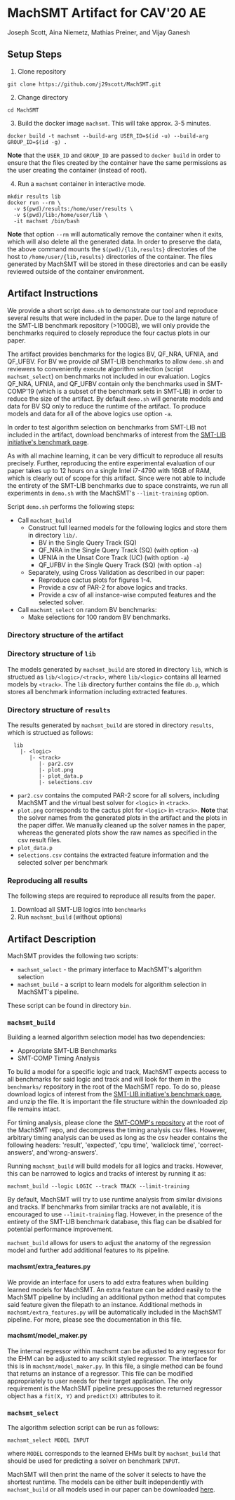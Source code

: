 # MachSMT Artifact for CAV'20 AE

Joseph Scott, Aina Niemetz, Mathias Preiner, and Vijay Ganesh

## Setup Steps

1. Clone repository
  ```
  git clone https://github.com/j29scott/MachSMT.git
  ```

2. Change directory
  ```
  cd MachSMT
  ```

3. Build the docker image `machsmt`. This will take approx. 3-5 minutes.
  ```
  docker build -t machsmt --build-arg USER_ID=$(id -u) --build-arg GROUP_ID=$(id -g) .
  ```
  **Note** that the `USER_ID` and `GROUP_ID` are passed to `docker build` in
  order to ensure that the files created by the container have the same
  permissions as the user creating the container (instead of root).

4. Run a `machsmt` container in interactive mode.
  ```
  mkdir results lib
  docker run --rm \
    -v $(pwd)/results:/home/user/results \
    -v $(pwd)/lib:/home/user/lib \
    -it machsmt /bin/bash
  ```
  **Note** that option `--rm` will automatically remove the container when it
  exits, which will also delete all the generated data.
  In order to preserve the data, the above command mounts the
  `$(pwd)/{lib,results}` directories of the host to
  `/home/user/{lib,results}` directories of the container.
  The files generated by MachSMT will be stored in these directories and can be
  easily reviewed outside of the container environment.


## Artifact Instructions

We provide a short script `demo.sh` to demonstrate our tool and reproduce
several results that were included in the paper. Due to the large nature of the
SMT-LIB benchmark repository (>100GB), we will only provide the benchmarks
required to closely reproduce the four cactus plots in our paper.

The artifact provides benchmarks for the logics BV, QF_NRA, UFNIA, and QF_UFBV.
For BV we provide *all* SMT-LIB benchmarks to allow `demo.sh` and reviewers to
conveniently execute algorithm selection (script `machsmt_select`) on benchmarks
not included in our evaluation. Logics QF_NRA, UFNIA, and QF_UFBV contain only
the benchmarks used in SMT-COMP'19 (which is a subset of the benchmark sets in
SMT-LIB) in order to reduce the size of the artifact. By default `demo.sh` will
generate models and data for BV SQ only to reduce the runtime of the artifact.
To produce models and data for all of the above logics use option `-a`.

In order to test algorithm selection on benchmarks from SMT-LIB not included
in the artifact, download benchmarks of interest from the [SMT-LIB initiative's
benchmark page](http://smtlib.cs.uiowa.edu/benchmarks.shtml).

As with all machine learning, it can be very difficult to reproduce all results
precisely. Further, reproducing the entire experimental evaluation of our paper
takes up to 12 hours on a single Intel i7-4790 with 16GB of RAM, which is
clearly out of scope for this artifact. Since were not able to include the
entirety of the SMT-LIB benchmarks due to space constraints, we run all
experiments in `demo.sh` with the MachSMT's `--limit-training` option.

Script `demo.sh` performs the following steps:

* Call `machsmt_build`
    * Construct full learned models for the following logics and store them in
      directory `lib/`.
        * BV in the Single Query Track (SQ)
        * QF_NRA in the Single Query Track (SQ) (with option `-a`)
        * UFNIA in the Unsat Core Track (UC) (with option `-a`)
        * QF_UFBV in the Single Query Track (SQ) (with option `-a`)
    * Separately, using Cross Validation as described in our paper:
        * Reproduce cactus plots for figures 1-4.
        * Provide a csv of PAR-2 for above logics and tracks.
        * Provide a csv of all instance-wise computed features and the selected
          solver.
* Call `machsmt_select` on random BV benchmarks:
    * Make selections for 100 random BV benchmarks.

### Directory structure of the artifact


### Directory structure of `lib`

The models generated by `machsmt_build` are stored in directory `lib`, which
is structued as `lib/<logic>/<track>`, where `lib/<logic>` contains all learned
models by `<track>`. The `lib` directory further contains the file `db.p`,
which stores all benchmark information including extracted features.


### Directory structure of `results`

The results generated by `machsmt_build` are stored in directory `results`,
which is structued as follows:

```
  lib
    |- <logic>
       |- <track>
          |- par2.csv
          |- plot.png
          |- plot_data.p
          |- selections.csv
```

* `par2.csv` contains the computed PAR-2 score for all solvers, including
  MachSMT and the virtual best solver for `<logic>` in `<track>`.
* `plot.png` corresponds to the cactus plot for `<logic>` in `<track>`.
   **Note** that the solver names from the generated plots in the artifact and
   the plots in the paper differ. We manually cleaned up the solver names in
   the paper, whereas the generated plots show the raw names as specified in
   the csv result files.
* `plot_data.p`
* `selections.csv` contains the extracted feature information and the selected
  solver per benchmark


### Reproducing all results

The following steps are required to reproduce all results from the paper.

1. Download all SMT-LIB logics into `benchmarks`
2. Run `machsmt_build` (without options)


## Artifact Description

MachSMT provides the following two scripts:

* `machsmt_select` - the primary interface to MachSMT's algorithm selection
* `machsmt_build`  - a script to learn models for algorithm selection in MachSMT's pipeline.

These script can be found in directory `bin`.


### `machsmt_build`

Building a learned algorithm selection model has two dependencies:
* Appropriate SMT-LIB Benchmarks
* SMT-COMP Timing Analysis

To build a model for a specific logic and track, MachSMT expects access to all benchmarks for said logic and track and will look for them in the  `benchmarks/`  repository in the root of the MachSMT repo. To do so, please download logics of interest from the [SMT-LIB initiative's benchmark page](http://smtlib.cs.uiowa.edu/benchmarks.shtml), and unzip the file. It is important the file structure within the downloaded zip file remains intact.

For timing analysis, please clone the [SMT-COMP's repository](https://github.com/SMT-COMP/smt-comp) at the root of the MachSMT repo, and decompress the timing analysis csv files. However, arbitrary timing analysis can be used as long as the csv header contains the following headers: 'result', 'expected', 'cpu time', 'wallclock time', 'correct-answers', and'wrong-answers'.

Running `machsmt_build` will build models for all logics and tracks. However, this can be narrowed to logics and tracks of interest by running it as:

```machsmt_build --logic LOGIC --track TRACK --limit-training```

By default, MachSMT will try to use runtime analysis from similar divisions and tracks. If benchmarks from similar tracks are not available, it is encouraged to use `--limit-training` flag. However, in the presence of the entirety of the SMT-LIB benchmark database, this flag can be disabled for potential performance improvement. 

`machsmt_build` allows for users to adjust the anatomy of the regression model and further add additional features to its pipeline. 

#### machsmt/extra_features.py

We provide an interface for users to add extra features when building learned models for MachSMT. An extra feature can be added easily to the MachSMT pipeline by including an additional python method that computes said feature given the filepath to an instance. Additional methods in `machsmt/extra_features.py` will be automatically included in the MachSMT pipeline. For more, please see the documentation in this file.

#### machsmt/model_maker.py

The internal regressor within machsmt can be adjusted to any regressor for the EHM can be adjusted to any scikit styled regressor. The interface for this is in `machsmt/model_maker.py`. In this file, a single method can be found that returns an instance of a regressor. This file can be modified appropriately to user needs for their target application. The only requirement is the MachSMT pipeline presupposes the returned regressor object has a `fit(X, Y)` and `predict(X)` attributes to it.  

### `machsmt_select`

The algorithm selection script can be run as follows:

```machsmt_select MODEL INPUT```

where `MODEL` corresponds to the learned EHMs built by `machsmt_build` that
should be used for predicting a solver on benchmark `INPUT`.

MachSMT will then print the name of the solver it selects to have the shortest
runtime.  The models can be either built independently with `machsmt_build` or
all models used in our paper can be downloaded
[here](https://www.dropbox.com/s/773l8axaxbah2yv/lib.zip?dl=1).
